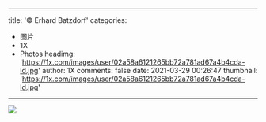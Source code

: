 
---
title: '© Erhard Batzdorf'
categories: 
 - 图片
 - 1X
 - Photos
headimg: 'https://1x.com/images/user/02a58a6121265bb72a781ad67a4b4cda-ld.jpg'
author: 1X
comments: false
date: 2021-03-29 00:26:47
thumbnail: 'https://1x.com/images/user/02a58a6121265bb72a781ad67a4b4cda-ld.jpg'
---

<div>   
<img src="https://1x.com/images/user/02a58a6121265bb72a781ad67a4b4cda-ld.jpg" referrerpolicy="no-referrer">  
</div>
            
